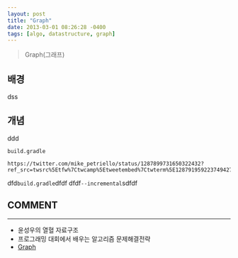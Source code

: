 ```yaml
---
layout: post
title: "Graph"
date: 2013-03-01 08:26:28 -0400
tags: [algo, datastructure, graph]
---
```


> Graph(그래프)

## 배경
dss

## 개념
ddd

`build.gradle`
```
https://twitter.com/mike_petriello/status/1287899731650322432?ref_src=twsrc%5Etfw%7Ctwcamp%5Etweetembed%7Ctwterm%5E1287919592237494272%7Ctwgr%5E&ref_url=https%3A%2F%2Fbleacherreport.com%2Fmlb
```

dfd`build.gradle`dfdf
dfdf`--incremental`sdfdf

## COMMENT
---
* 윤성우의 열혈 자료구조
* 프로그래밍 대회에서 배우는 알고리즘 문제해결전략
* [Graph]

[Graph]: https://gmlwjd9405.github.io/2018/08/13/data-structure-graph.html
